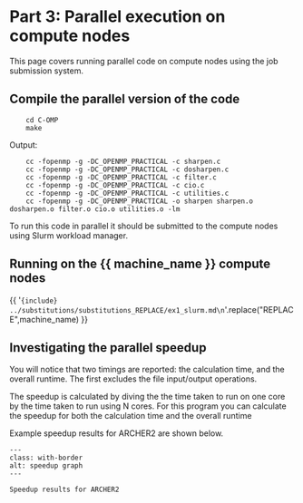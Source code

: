 # Part 3: Parallel execution on compute nodes

This page covers running parallel code on compute nodes using the job submission system.


## Compile the parallel version of the code

```
    cd C-OMP
    make
```
Output:
```
    cc -fopenmp -g -DC_OPENMP_PRACTICAL -c sharpen.c
    cc -fopenmp -g -DC_OPENMP_PRACTICAL -c dosharpen.c
    cc -fopenmp -g -DC_OPENMP_PRACTICAL -c filter.c
    cc -fopenmp -g -DC_OPENMP_PRACTICAL -c cio.c
    cc -fopenmp -g -DC_OPENMP_PRACTICAL -c utilities.c
    cc -fopenmp -g -DC_OPENMP_PRACTICAL -o sharpen sharpen.o dosharpen.o filter.o cio.o utilities.o -lm
```

To run this code in parallel it should be submitted to the compute nodes using Slurm workload manager.

## Running on the {{ machine_name }} compute nodes

{{  '```{include} ../substitutions/substitutions_REPLACE/ex1_slurm.md\n```'.replace("REPLACE",machine_name) }}


## Investigating the parallel speedup

You will notice that two timings are reported: the calculation time, and the overall runtime. The first excludes the file input/output operations.

The speedup is calculated by diving the the time taken to run on one core by the time taken to run using N cores. For this program you can calculate the speedup for both the calculation time and the overall runtime

Example speedup results for ARCHER2 are shown below.

```{figure} ./images/sharpen_speedup.svg
---
class: with-border
alt: speedup graph
---

Speedup results for ARCHER2
```

